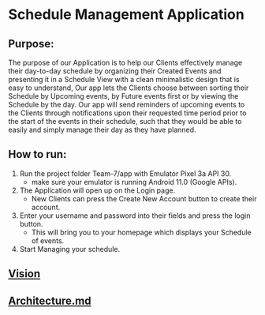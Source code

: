 # Schedule Management Application
## Purpose:
The purpose of our Application is to help our Clients effectively manage their day-to-day schedule by organizing their Created Events and presenting it in a Schedule View with a clean minimalistic design that is easy to understand, Our app lets the Clients choose between sorting their Schedule by Upcoming events, by Future events first or by viewing the Schedule by the day. Our app will send reminders of upcoming events to the Clients through notifications upon their requested time period prior to the start of the events in their schedule, such that they would be able to easily and simply manage their day as they have planned.


## How to run:
1. Run the project folder Team-7/app with Emulator Pixel 3a API 30.
    - make sure your emulator is running Android 11.0 (Google APIs).
2. The Application will open up on the Login page.
    - New Clients can press the Create New Account button to create their account.
3. Enter your username and password into their fields and press the login button.
    - This will bring you to your homepage which displays your Schedule of events.
4. Start Managing your schedule.

## [Vision](VISION.md)

## [Architecture.md](ARCHITECTURE.md)
